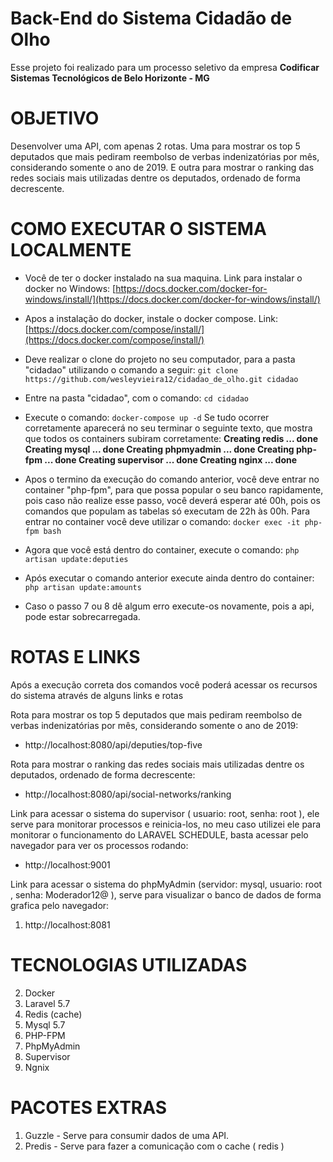 # Back-End do Sistema Cidadão de Olho

Esse projeto foi realizado para um processo seletivo da empresa **Codificar Sistemas Tecnológicos de Belo Horizonte - MG**

# OBJETIVO

Desenvolver uma API, com apenas 2 rotas. Uma para mostrar os top 5 deputados que mais pediram reembolso de verbas indenizatórias por mês, considerando somente o ano de 2019. E outra para mostrar o ranking das redes sociais mais utilizadas dentre os deputados, ordenado de forma decrescente.

# COMO EXECUTAR O SISTEMA LOCALMENTE

 - Você de ter o docker instalado na sua maquina. Link para instalar o docker no Windows: [https://docs.docker.com/docker-for-windows/install/](https://docs.docker.com/docker-for-windows/install/)
 - Apos a instalação do docker, instale o docker compose. Link: [https://docs.docker.com/compose/install/](https://docs.docker.com/compose/install/)
 - Deve realizar o clone do projeto no seu computador, para a pasta "cidadao" utilizando o comando a seguir:
 `git clone https://github.com/wesleyvieira12/cidadao_de_olho.git cidadao`
 - Entre na pasta "cidadao", com o comando: `cd cidadao`
 - Execute o comando: `docker-compose up -d`
 Se tudo ocorrer corretamente aparecerá no seu terminar o seguinte texto, que mostra que todos os containers subiram corretamente:
 **Creating redis      ... done
Creating mysql ... done
Creating phpmyadmin ... done
Creating php-fpm    ... done
Creating supervisor ... done
Creating nginx      ... done**
	 
 - Apos o termino da execução do comando anterior, você deve entrar no container "php-fpm", para que possa popular o seu banco rapidamente, pois caso não realize esse passo, você deverá esperar até 00h, pois os comandos que populam as tabelas só executam de 22h às 00h. Para entrar no container você deve utilizar o comando: `docker exec -it php-fpm bash`
 - Agora que você está dentro do container, execute o comando: `php artisan update:deputies`
 - Após executar o comando anterior execute ainda dentro do container: `php artisan update:amounts`
 - Caso o passo 7 ou 8 dê algum erro execute-os novamente, pois a api, pode estar sobrecarregada.
 
 # ROTAS E LINKS
Após a execução correta dos comandos você poderá acessar os recursos do sistema através de alguns links e rotas 

 Rota para mostrar os top 5 deputados que mais pediram reembolso de verbas indenizatórias por mês, considerando somente o ano de 2019:
 - http://localhost:8080/api/deputies/top-five

Rota para mostrar o ranking das redes sociais mais utilizadas dentre os deputados, ordenado de forma decrescente:
 - http://localhost:8080/api/social-networks/ranking

Link para acessar o sistema do supervisor ( usuario: root, senha: root ), ele serve para monitorar processos e reinicia-los, no meu caso utilizei ele para monitorar o funcionamento do LARAVEL SCHEDULE, basta acessar pelo navegador para ver os processos rodando:
 - http://localhost:9001

Link para acessar o sistema do phpMyAdmin (servidor: mysql, usuario: root , senha: Moderador12@ ), serve para visualizar o banco de dados de forma grafica pelo navegador:
 1. http://localhost:8081
 
  # TECNOLOGIAS UTILIZADAS
  
 2. Docker
 3. Laravel 5.7
 4. Redis (cache)
 5. Mysql 5.7
 6. PHP-FPM
 7. PhpMyAdmin
 8. Supervisor
 9. Ngnix
 
   # PACOTES EXTRAS
   
 1. Guzzle - Serve para consumir dados de uma API.
 2. Predis - Serve para fazer a comunicação com o cache ( redis ) 
